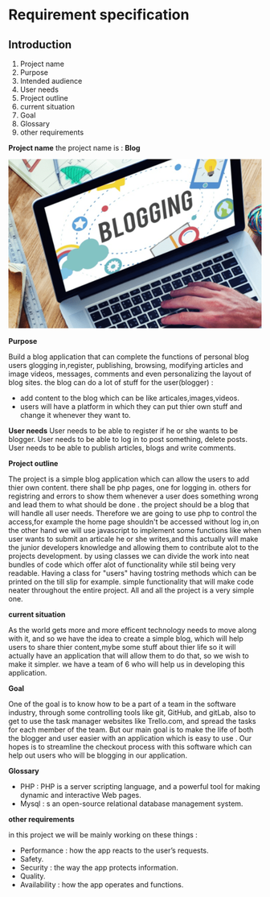 Requirement specification
========
## Introduction
1. Project name
2. Purpose
3. Intended audience
4. User needs 
5. Project outline 
6. current situation 
7. Goal  
8. Glossary
9. other requirements

__Project name__
the project name is : **Blog**

![blog](/images/Blogging.png)

__Purpose__

Build a blog application that can complete the functions of personal blog users glogging in,register, publishing, browsing, modifying articles and image videos, messages, comments and even personalizing the layout of blog sites.
the blog can do a lot of stuff for the user(blogger) :
* add content to the blog which can be like articales,images,videos.
* users will have a platform in which they can put thier own stuff and change it whenever they want to.

__User needs__
User needs to be able to register if he or she wants to be blogger.
User needs to be able to log in to post something, delete posts.
User needs to be able to  publish articles, blogs and write comments.

__Project outline__

The project is a simple blog application which can allow the users to add thier own content. there shall be php pages, one for logging in. others for registring and errors to show them whenever a user does something wrong and lead them to what should be done . the project should be a blog that will handle all user needs. Therefore we are going to use php to control the access,for example the home page shouldn't be accessed without log in,on the other hand we will use javascript to implement some functions like when user wants to submit an articale he or she writes,and this actually will make the junior developers knowledge and allowing them to contribute alot to the projects development. by using classes we can divide the work into neat bundles of code which offer alot of functionality while stil being very readable. Having a class for "users" having tostring methods which can be printed on the till slip for example. simple functionality that will make code neater throughout the entire project. All and all the project is a very simple one. 

__current situation__ 

As the world gets more and more efficent technology needs to move along with it, and so we have the idea to create a simple blog, which will help users to share thier content,mybe some stuff about thier life so it will actually have an application that will allow them to do that, so we wish to make it simpler. we have a team of 6 who will help us in developing this application. 

__Goal__

One of the goal is to know how to be a part of a team in the software industry, through some controlling tools like git, GitHub, and gitLab, also to get to use the task manager websites like Trello.com, and spread the tasks for each member of the team. But our main goal is to make the life of both the blogger and user easier with an application which is easy to use . Our hopes is to streamline the checkout process with this software which can help out users who will be blogging in our application.

__Glossary__

 * PHP : PHP is a server scripting language, and a powerful tool for making dynamic and interactive Web pages.
 * Mysql : s an open-source relational database management system.

 __other requirements__

in this project we will be mainly working on these things : 
* Performance : how the app reacts to the user’s requests.
* Safety.
* Security :  the way the app protects information.
* Quality.
* Availability : how the app operates and functions.
